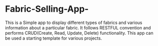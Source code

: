 # Fabric-Selling-App-
This is a Simple app to display different types of fabrics and various information about a particular fabric. It follows RESTFUL convention and performs CRUD(Create, Read, Update, Delete) functionality. 
This app can be used a starting template for various projects.
